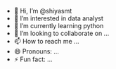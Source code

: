 - 👋 Hi, I’m @shiyasmt
- 👀 I’m interested in data analyst
- 🌱 I’m currently learning python
- 💞️ I’m looking to collaborate on ...
- 📫 How to reach me ...
- 😄 Pronouns: ...
- ⚡ Fun fact: ...

<!---
shiyasmt/shiyasmt is a ✨ special ✨ repository because its `README.md` (this file) appears on your GitHub profile.
You can click the Preview link to take a look at your changes.
--->
